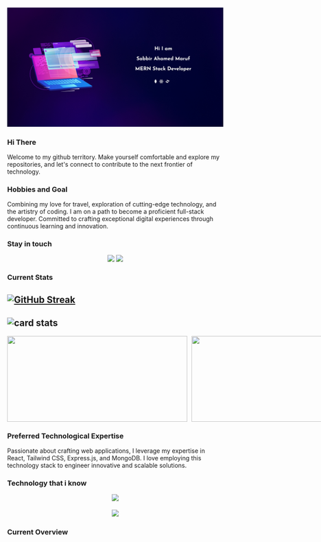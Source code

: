 <!-- banner -->
![Banner](/Assets/banner.jpg "banner")

<!-- Greetings -->
### Hi There

Welcome to my github territory. Make yourself comfortable and explore my repositories, and let's connect to contribute to the next frontier of technology. 

<!-- Hobbies -->
### Hobbies and Goal

Combining my love for travel, exploration of cutting-edge technology, and the artistry of coding. I am on a path to become a proficient full-stack developer. Committed to crafting exceptional digital experiences through continuous learning and innovation.

<!-- Stay in touch -->
### Stay in touch

<div align="center">
<a href="mailto:sabbirahamedmaruf02@gmail.com"><img src="https://img.shields.io/badge/Gmail-D14836?style=for-the-badge&logo=gmail&logoColor=white"/></a>
<a href="https://www.linkedin.com/in/sabbir-ahamed-maruf"><img src="https://img.shields.io/badge/LinkedIn-0077B5?style=for-the-badge&logo=linkedin&logoColor=white"/></a>
</div>

<!-- Stats -->

###  Current Stats

[![GitHub Streak](https://github-readme-streak-stats.herokuapp.com?user=SabbirAhamedMaruf&theme=nightowl&hide_border=true&border_radius=0&card_width=850)](https://git.io/streak-stats)
--
![card stats](https://github-profile-summary-cards.vercel.app/api/cards/profile-details?username=SabbirAhamedMaruf&theme=nightowl&card_width=1050)
--
<div style="display:flex;gap:10px;">
<img src="https://github-profile-summary-cards.vercel.app/api/cards/most-commit-language?username=SabbirAhamedMaruf&theme=nightowl" width="420px" height="200px"/>

<img src="https://github-profile-summary-cards.vercel.app/api/cards/stats?username=SabbirAhamedMaruf&theme=nightowl" width="420px" height="200px"/>
</div>

### Preferred Technological Expertise

Passionate about crafting web applications, I leverage my expertise in React, Tailwind CSS, Express.js, and MongoDB. I love employing this technology stack to engineer innovative and scalable solutions.

### Technology that i know
<p align="center">
    <img src="https://skillicons.dev/icons?i=html,css,tailwind,js,react,express,mongodb" /><br><br>
    <img src="https://skillicons.dev/icons?i=vscode,git,github,figma,netlify,vercel" />
</p>


### Current Overview


